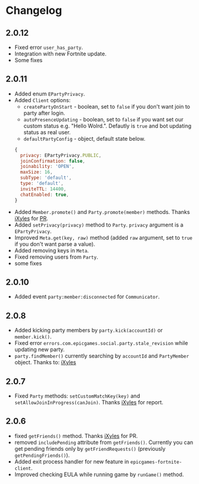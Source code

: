 # Changelog

## 2.0.12
- Fixed error `user_has_party`.
- Integration with new Fortnite update.
- Some fixes

## 2.0.11
- Added enum `EPartyPrivacy`.
- Added `Client` options:
  - `createPartyOnStart` - boolean, set to `false` if you don't want join to party after login.
  - `autoPresenceUpdating` - boolean, set to `false` if you want set our custom status e.g. "Hello Wolrd.". Defautly is `true` and bot updating status as real user.
  - `defaultPartyConfig` - object, default state below.
  ```javascript
  {
    privacy: EPartyPrivacy.PUBLIC,
    joinConfirmation: false,
    joinability: 'OPEN',
    maxSize: 16,
    subType: 'default',
    type: 'default',
    inviteTTL: 14400,
    chatEnabled: true,
  }
  ```
- Added `Member.promote()` and `Party.promote(member)` methods. Thanks [iXyles](https://github.com/iXyles) for [PR](https://github.com/SzymonLisowiec/node-epicgames-client/pull/41).
- Added `setPrivacy(privacy)` method to `Party`. `privacy` argument is a `EPartyPrivacy`.
- Improved `Meta.get(key, raw)` method (added `raw` argument, set to `true` if you don't want parse a value).
- Added removing keys in `Meta`.
- Fixed removing users from `Party`.
- some fixes


## 2.0.10
- Added event `party:member:disconnected` for `Communicator`.

## 2.0.8
- Added kicking party members by `party.kick(accountId)` or `member.kick()`.
- Fixed error `errors.com.epicgames.social.party.stale_revision` while updating new party.
- `party.findMember()` currently searching by `accountId` and `PartyMember` object.
Thanks to: [iXyles](https://github.com/iXyles) 

## 2.0.7
- Fixed `Party` methods: `setCustomMatchKey(key)` and `setAllowJoinInProgress(canJoin)`. Thanks [iXyles](https://github.com/iXyles) for report.

## 2.0.6
- fixed `getFriends()` method. Thanks [iXyles](https://github.com/iXyles) for PR.
- removed `includePending` attribute from `getFriends()`. Currently you can get pending friends only by `getFriendRequests()` (previously `getPendingFriends()`).
- Added exit process handler for new feature in `epicgames-fortnite-client`.
- Improved checking EULA while running game by `runGame()` method.